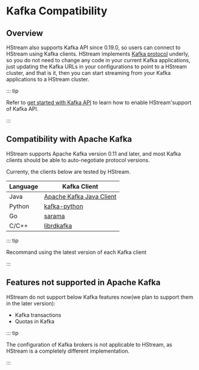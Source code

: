 # Kafka Compatibility

## Overview

HStream also supports Kafka API since 0.19.0, so users can connect to HStream using Kafka clients. HStream implements [Kafka protocol](https://kafka.apache.org/protocol.html) underly, so you do not need to change any code in your current Kafka applications, just updating the Kafka URLs in your configurations to point to a HStream cluster, and that is it, then you can start streaming from your Kafka applications to a HStream cluster.

::: tip

Refer to [get started with Kafka API](../start/get-started-with-kafka-api.md) to learn how to enable HStream'support of Kafka API.

:::

## Compatibility with Apache Kafka

HStream supports Apache Kafka version 0.11 and later, and most Kafka clients should be able to auto-negotiate protocol versions.

Currenty, the clients below are tested by HStream.

| Language | Kafka Client                                                |
| -------- | ----------------------------------------------------------- |
| Java     | [Apache Kafka Java Client](https://github.com/apache/kafka) |
| Python   | [kafka-python](https://github.com/dpkp/kafka-python)        |
| Go       | [sarama](https://github.com/IBM/sarama)                     |
| C/C++    | [librdkafka](https://github.com/confluentinc/librdkafka)    |

::: tip

Recommand using the latest version of each Kafka client

:::

## Features not supported in Apache Kafka

HStream do not support below Kafka features now(we plan to support them in the later version):

- Kafka transactions
- Quotas in Kafka

::: tip

The configuration of Kafka brokers is not applicable to HStream, as HStream is a completely different implementation.

:::
